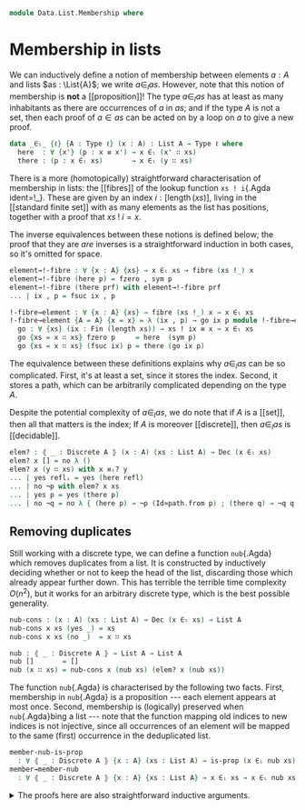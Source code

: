 <!--
```agda
open import 1Lab.Prelude

open import Data.List.Properties
open import Data.List.Base
open import Data.Dec.Base
open import Data.Sum.Base
open import Data.Fin.Base
open import Data.Id.Base
open import Data.Bool

open import Meta.Idiom
```
-->

```agda
module Data.List.Membership where
```

<!--
```agda
private variable
  ℓ ℓ' : Level
  A B : Type ℓ
  P Q : A → Type ℓ'
  x y : A
  xs ys : List A
```
-->

# Membership in lists

We can inductively define a notion of membership between elements $a :
A$ and lists $as : \List{A}$; we write $a \in_l as$. However, note that
this notion of membership is **not** a [[proposition]]! The type $a
\in_l as$ has at least as many inhabitants as there are occurrences of
$a$ in $as$; and if the type $A$ is not a set, then each proof of $a \in
as$ can be acted on by a loop on $a$ to give a new proof.

```agda
data _∈ₗ_ {ℓ} {A : Type ℓ} (x : A) : List A → Type ℓ where
  here  : ∀ {x'} (p : x ≡ x') → x ∈ₗ (x' ∷ xs)
  there : (p : x ∈ₗ xs)       → x ∈ₗ (y ∷ xs)
```

There is a more (homotopically) straightforward characterisation of
membership in lists: the [[fibres]] of the lookup function `xs !
i`{.Agda ident=!_}. These are given by an index $i :
[\operatorname{length}(xs)]$, living in the [[standard finite set]] with
as many elements as the list has positions, together with a proof that
$xs \mathbin{!} i = x$.

The inverse equivalences between these notions is defined below; the
proof that they are _are_ inverses is a straightforward induction in
both cases, so it's omitted for space.

```agda
element→!-fibre : ∀ {x : A} {xs} → x ∈ₗ xs → fibre (xs !_) x
element→!-fibre (here p) = fzero , sym p
element→!-fibre (there prf) with element→!-fibre prf
... | ix , p = fsuc ix , p

!-fibre→element : ∀ {x : A} {xs} → fibre (xs !_) x → x ∈ₗ xs
!-fibre→element {A = A} {x = x} = λ (ix , p) → go ix p module !-fibre→element where
  go : ∀ {xs} (ix : Fin (length xs)) → xs ! ix ≡ x → x ∈ₗ xs
  go {xs = x ∷ xs} fzero p     = here  (sym p)
  go {xs = x ∷ xs} (fsuc ix) p = there (go ix p)
```

The equivalence between these definitions explains why $a \in_l as$ can
be so complicated. First, it's at least a set, since it stores the
index. Second, it stores a path, which can be arbitrarily complicated
depending on the type $A$.

<!--
```agda
!-fibre→element→fibre : ∀ {x : A} {xs} (f : fibre (xs !_) x) → element→!-fibre (!-fibre→element f) ≡ f
!-fibre→element→fibre {A = A} {x = x} (ix , p) = go ix p where
  go : ∀ {xs} (ix : Fin (length xs)) (p : xs ! ix ≡ x) → element→!-fibre (!-fibre→element.go {xs = xs} ix p) ≡ (ix , p)
  go {xs = x ∷ xs} fzero p     = refl
  go {xs = x ∷ xs} (fsuc ix) p = Σ-pathp (ap fsuc (ap fst p')) (ap snd p')
    where p' = go {xs = xs} ix p

element→!-fibre→element : ∀ {x : A} {xs} (p : x ∈ₗ xs) → p ≡ !-fibre→element (element→!-fibre p)
element→!-fibre→element (here p)  = refl
element→!-fibre→element (there p) = ap there (element→!-fibre→element p)

element≃!-fibre : ∀ {x : A} {xs} → (x ∈ₗ xs) ≃ fibre (xs !_) x
element≃!-fibre .fst = element→!-fibre
element≃!-fibre .snd = is-iso→is-equiv λ where
  .is-iso.inv  p → !-fibre→element p
  .is-iso.rinv p → !-fibre→element→fibre p
  .is-iso.linv p → sym (element→!-fibre→element p)
```
-->

Despite the potential complexity of $a \in_l as$, we do note that if $A$
is a [[set]], then all that matters is the index; If $A$ is moreover
[[discrete]], then $a \in_l as$ is [[decidable]].

```agda
elem? : ⦃ _ : Discrete A ⦄ (x : A) (xs : List A) → Dec (x ∈ₗ xs)
elem? x [] = no λ ()
elem? x (y ∷ xs) with x ≡ᵢ? y
... | yes reflᵢ = yes (here refl)
... | no ¬p with elem? x xs
... | yes p = yes (there p)
... | no ¬q = no λ { (here p) → ¬p (Id≃path.from p) ; (there q) → ¬q q }
```

<!--
```agda
instance
  Dec-∈ₗ : ⦃ _ : Discrete A ⦄ {x : A} {xs : List A} → Dec (x ∈ₗ xs)
  Dec-∈ₗ {x = x} {xs} = elem? x xs
```
-->

## Removing duplicates

Still working with a discrete type, we can define a function
`nub`{.Agda} which removes duplicates from a list. It is constructed by
inductively deciding whether or not to keep the head of the list,
discarding those which already appear further down. This has terrible
the terrible time complexity $O(n^2)$, but it works for an arbitrary
discrete type, which is the best possible generality.

```agda
nub-cons : (x : A) (xs : List A) → Dec (x ∈ₗ xs) → List A
nub-cons x xs (yes _) = xs
nub-cons x xs (no _)  = x ∷ xs

nub : ⦃ _ : Discrete A ⦄ → List A → List A
nub []       = []
nub (x ∷ xs) = nub-cons x (nub xs) (elem? x (nub xs))
```

The function `nub`{.Agda} is characterised by the following two facts.
First, membership in `nub`{.Agda} is a proposition --- each element
appears at most once. Second, membership is (logically) preserved when
`nub`{.Agda}bing a list --- note that the function mapping old indices
to new indices is not injective, since all occurrences of an element
will be mapped to the same (first) occurrence in the deduplicated list.

```agda
member-nub-is-prop
  : ∀ ⦃ _ : Discrete A ⦄ {x : A} (xs : List A) → is-prop (x ∈ₗ nub xs)
member→member-nub
  : ∀ ⦃ _ : Discrete A ⦄ {x : A} {xs : List A} → x ∈ₗ xs → x ∈ₗ nub xs
```

<details>
<summary>The proofs here are also straightforward inductive arguments.</summary>

```agda
member-nub-is-prop (x ∷ xs) p1 p2 with elem? x (nub xs) | p1 | p2
... | yes p | p1 | p2 = member-nub-is-prop xs p1 p2
... | no ¬p | here  p1 | here  p2 = ap _∈ₗ_.here (Discrete→is-set auto _ _ p1 p2)
... | no ¬p | here  p1 | there p2 = absurd (¬p (subst (_∈ₗ nub xs) p1 p2))
... | no ¬p | there p1 | here  p2 = absurd (¬p (subst (_∈ₗ nub xs) p2 p1))
... | no ¬p | there p1 | there p2 = ap there (member-nub-is-prop xs p1 p2)

member→member-nub {xs = x ∷ xs} (here p) with elem? x (nub xs)
... | yes x∈nub = subst (_∈ₗ nub xs) (sym p) x∈nub
... | no ¬x∈nub = here p
member→member-nub {xs = x ∷ xs} (there α) with elem? x (nub xs)
... | yes x∈nub = member→member-nub α
... | no ¬x∈nub = there (member→member-nub α)
```

</details>

<!--
```agda
!-tabulate : ∀ {n} (f : Fin n → A) i → tabulate f ! i ≡ f (cast (length-tabulate f) i)
!-tabulate {n = suc n} f fzero    = refl
!-tabulate {n = suc n} f (fsuc i) = !-tabulate (f ∘ fsuc) i

!-tabulate-fibre : ∀ {n} (f : Fin n → A) x → fibre (tabulate f !_) x ≃ fibre f x
!-tabulate-fibre f x = Σ-ap (cast (length-tabulate f) , cast-is-equiv _) λ i →
  path→equiv (ap (_≡ x) (!-tabulate f i))

member-tabulate : ∀ {n} (f : Fin n → A) x → (x ∈ₗ tabulate f) ≃ fibre f x
member-tabulate f x = element≃!-fibre ∙e !-tabulate-fibre f x
```
-->

<!--
```agda
map-member
  : ∀ {A : Type ℓ} {B : Type ℓ'} (f : A → B) {x : A} {xs : List A}
  → x ∈ₗ xs → f x ∈ₗ map f xs
map-member f (here p)  = here (ap f p)
map-member f (there x) = there (map-member f x)

++-memberₗ : x ∈ₗ xs → x ∈ₗ (xs ++ ys)
++-memberₗ (here p)  = here p
++-memberₗ (there p) = there (++-memberₗ p)

++-memberᵣ : x ∈ₗ ys → x ∈ₗ (xs ++ ys)
++-memberᵣ {xs = []}     p = p
++-memberᵣ {xs = x ∷ xs} p = there (++-memberᵣ p)
```
-->

<!--
```agda
any-one-of
  : ∀ {ℓ} {A : Type ℓ}
  → (f : A → Bool)
  → (x : A) (xs : List A)
  → x ∈ₗ xs → f x ≡ true
  → any-of f xs ≡ true
any-one-of f x (y ∷ xs) (here x=y) x-true =
  ap₂ or (subst (λ e → f e ≡ true) x=y x-true) refl
any-one-of f x (y ∷ xs) (there x∈xs) x-true =
  ap₂ or refl (any-one-of f x xs x∈xs x-true) ∙ or-truer _
```
-->
